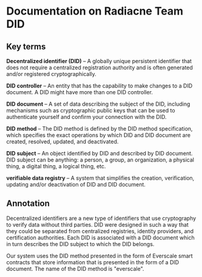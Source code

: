# Documentation on Radiacne Team DID

## Key terms

**Decentralized identifier (DID)** – A globally unique persistent identifier that does not require a centralized registration authority and is often generated and/or registered cryptographically.

**DID controller** – An entity that has the capability to make changes to a DID document. A DID might have more than one DID controller.

**DID document** – A set of data describing the subject of the DID, including mechanisms such as cryptographic public keys that can be used to authenticate yourself and confirm your connection with the DID.

**DID method** – The DID method is defined by the DID method specification, which specifies the exact operations by which DID and DID document are created, resolved, updated, and deactivated.

**DID subject** – An object identified by DID and described by DID document. DID subject can be anything: a person, a group, an organization, a physical thing, a digital thing, a logical thing, etc.

**verifiable data registry** – A system that simplifies the creation, verification, updating and/or deactivation of DID and DID document.

## Annotation

Decentralized identifiers are a new type of identifiers that use cryptography to verify data without third parties.  DID were designed in such a way that they could be separated from centralized registries, identity providers, and certification authorities. Each DID is associated with a DID document which in turn describes the DID subject to which the DID belongs.  

Our system uses the DID method presented in the form of Everscale smart contracts that store information that is presented in the form of a DID document. The name of the DID method is "everscale".
